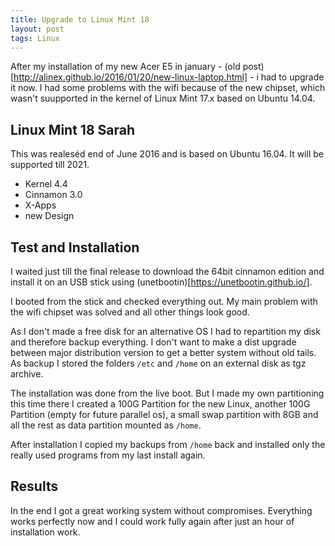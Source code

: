 ```yaml
---
title: Upgrade to Linux Mint 18
layout: post
tags: Linux
---
```


After my installation of my new Acer E5 in january - (old post)[http://alinex.github.io/2016/01/20/new-linux-laptop.html] - i had to
upgrade it now. I had some problems with the wifi because of the new chipset, which
wasn't suupported in the kernel of Linux Mint 17.x based on Ubuntu 14.04.

Linux Mint 18 Sarah
--------------------------------------------------------------
This was realeséd end of June 2016 and is based on Ubuntu 16.04.
It will be supported till 2021.

- Kernel 4.4
- Cinnamon 3.0
- X-Apps
- new Design

Test and Installation
--------------------------------------------------------------
I waited just till the final release to download the 64bit cinnamon edition and
install it on an USB stick using (unetbootin)[https://unetbootin.github.io/].

I booted from the stick and checked everything out. My main problem with the wifi
chipset was solved and all other things look good.

As I don't made a free disk for an alternative OS I had to repartition my disk
and therefore backup everything. I don't want to make a dist upgrade between
major distribution version to get a better system without old tails.
As backup I stored the folders `/etc` and `/home` on an external disk as tgz archive.

The installation was done from the live boot. But I made my own partitioning this time
there I created a 100G Partition for the new Linux, another 100G Partition (empty
for future parallel os), a small swap partition with 8GB and all the rest as data
partition mounted as `/home`.

After installation I copied my backups from `/home` back and installed only the
really used programs from my last install again.

Results
--------------------------------------------------------------
In the end I got a great working system without compromises. Everything works
perfectly now and I could work fully again after just an hour of installation work.
